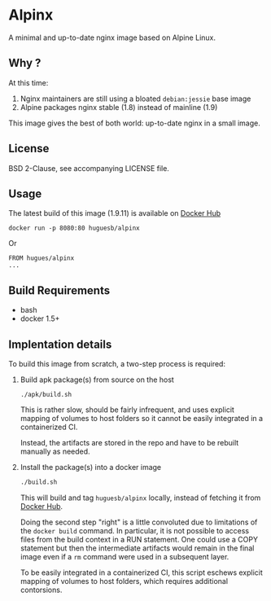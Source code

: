 Alpinx
======

A minimal and up-to-date nginx image based on Alpine Linux.


Why ?
-----

At this time:

 1. Nginx maintainers are still using a bloated `debian:jessie` base image
 2. Alpine packages nginx stable (1.8) instead of mainline (1.9)

This image gives the best of both world: up-to-date nginx in a small image.


License
-------

BSD 2-Clause, see accompanying LICENSE file.


Usage
-----

The latest build of this image (1.9.11) is available on [Docker Hub](https://hub.docker.com/r/huguesb/alpinx/)

```
docker run -p 8080:80 huguesb/alpinx
```

Or

```
FROM hugues/alpinx
...
```

Build Requirements
------------------

 - bash
 - docker 1.5+


Implentation details
--------------------

To build this image from scratch, a two-step process is required:

 1. Build apk package(s) from source on the host

    ```
    ./apk/build.sh
    ```

    This is rather slow, should be fairly infrequent, and uses explicit
    mapping of volumes to host folders so it cannot be easily integrated
    in a containerized CI.

    Instead, the artifacts are stored in the repo and have to be rebuilt
    manually as needed. 

 2. Install the package(s) into a docker image

    ```bash
    ./build.sh
    ```

    This will build and tag `huguesb/alpinx` locally, instead of fetching it
    from [Docker Hub](https://hub.docker.com/r/huguesb/alpinx/).

    Doing the second step "right" is a little convoluted due to limitations
    of the `docker build` command. In particular, it is not possible to
    access files from the build context in a RUN statement. One could use
    a COPY statement but then the intermediate artifacts would remain in the
    final image even if a `rm` command were used in a subsequent layer.

    To be easily integrated in a containerized CI, this script eschews
    explicit mapping of volumes to host folders, which requires additional
    contorsions.

